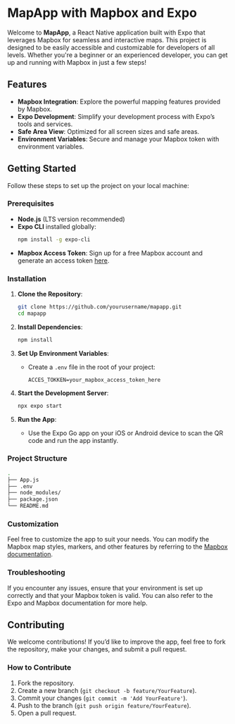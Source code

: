 # MapApp with Mapbox and Expo

Welcome to **MapApp**, a React Native application built with Expo that leverages Mapbox for seamless and interactive maps. This project is designed to be easily accessible and customizable for developers of all levels. Whether you're a beginner or an experienced developer, you can get up and running with Mapbox in just a few steps!

## Features

- **Mapbox Integration**: Explore the powerful mapping features provided by Mapbox.
- **Expo Development**: Simplify your development process with Expo’s tools and services.
- **Safe Area View**: Optimized for all screen sizes and safe areas.
- **Environment Variables**: Secure and manage your Mapbox token with environment variables.

## Getting Started

Follow these steps to set up the project on your local machine:

### Prerequisites

- **Node.js** (LTS version recommended)
- **Expo CLI** installed globally:
  ```bash
  npm install -g expo-cli
  ```
- **Mapbox Access Token**: Sign up for a free Mapbox account and generate an access token [here](https://account.mapbox.com).

### Installation

1. **Clone the Repository**:
   ```bash
   git clone https://github.com/yourusername/mapapp.git
   cd mapapp
   ```

2. **Install Dependencies**:
   ```bash
   npm install
   ```

3. **Set Up Environment Variables**:
   - Create a `.env` file in the root of your project:
     ```
     ACCES_TOKKEN=your_mapbox_access_token_here
     ```

4. **Start the Development Server**:
   ```bash
   npx expo start
   ```

5. **Run the App**:
   - Use the Expo Go app on your iOS or Android device to scan the QR code and run the app instantly.

### Project Structure

```bash
.
├── App.js
├── .env
├── node_modules/
├── package.json
└── README.md
```

### Customization

Feel free to customize the app to suit your needs. You can modify the Mapbox map styles, markers, and other features by referring to the [Mapbox documentation](https://docs.mapbox.com/mapbox-gl-js/api/).

### Troubleshooting

If you encounter any issues, ensure that your environment is set up correctly and that your Mapbox token is valid. You can also refer to the Expo and Mapbox documentation for more help.

## Contributing

We welcome contributions! If you’d like to improve the app, feel free to fork the repository, make your changes, and submit a pull request. 

### How to Contribute

1. Fork the repository.
2. Create a new branch (`git checkout -b feature/YourFeature`).
3. Commit your changes (`git commit -m 'Add YourFeature'`).
4. Push to the branch (`git push origin feature/YourFeature`).
5. Open a pull request.
